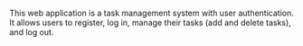 This web application is a task management system with user authentication. It allows users to register, log in, manage their tasks (add and delete tasks), and log out.
